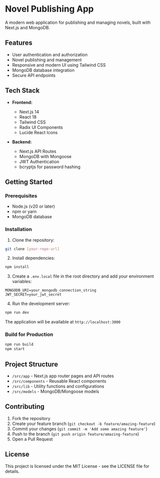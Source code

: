 # Novel Publishing App

A modern web application for publishing and managing novels, built with Next.js and MongoDB.

## Features

- User authentication and authorization
- Novel publishing and management
- Responsive and modern UI using Tailwind CSS
- MongoDB database integration
- Secure API endpoints

## Tech Stack

- **Frontend:**
  - Next.js 14
  - React 18
  - Tailwind CSS
  - Radix UI Components
  - Lucide React Icons

- **Backend:**
  - Next.js API Routes
  - MongoDB with Mongoose
  - JWT Authentication
  - bcryptjs for password hashing

## Getting Started

### Prerequisites

- Node.js (v20 or later)
- npm or yarn
- MongoDB database

### Installation

1. Clone the repository:
```bash
git clone [your-repo-url]
```

2. Install dependencies:
```bash
npm install
```

3. Create a `.env.local` file in the root directory and add your environment variables:
```env
MONGODB_URI=your_mongodb_connection_string
JWT_SECRET=your_jwt_secret
```

4. Run the development server:
```bash
npm run dev
```

The application will be available at `http://localhost:3000`

### Build for Production

```bash
npm run build
npm start
```

## Project Structure

- `/src/app` - Next.js app router pages and API routes
- `/src/components` - Reusable React components
- `/src/lib` - Utility functions and configurations
- `/src/models` - MongoDB/Mongoose models

## Contributing

1. Fork the repository
2. Create your feature branch (`git checkout -b feature/amazing-feature`)
3. Commit your changes (`git commit -m 'Add some amazing feature'`)
4. Push to the branch (`git push origin feature/amazing-feature`)
5. Open a Pull Request

## License

This project is licensed under the MIT License - see the LICENSE file for details.